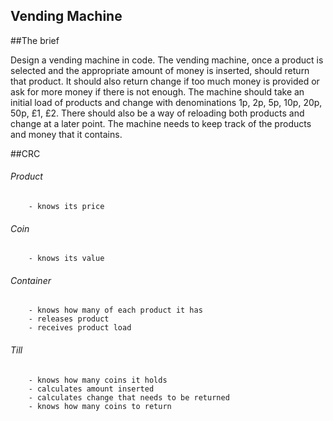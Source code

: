 Vending Machine
--------------------------------------------------

##The brief

Design a vending machine in code. The vending machine, once a product is selected and the appropriate amount of money is inserted, should return that product. It should also return change if too much money is provided or ask for more money if there is not enough. The machine should take an initial load of products and change with denominations 1p, 2p, 5p, 10p, 20p, 50p, £1, £2. There should also be a way of reloading both products and change at a later point. The machine needs to keep track of the products and money that it contains.

##CRC

###### Product
		- knows its price
###### Coin
		- knows its value
###### Container
		- knows how many of each product it has
		- releases product
		- receives product load
###### Till
		- knows how many coins it holds
		- calculates amount inserted
		- calculates change that needs to be returned
		- knows how many coins to return

